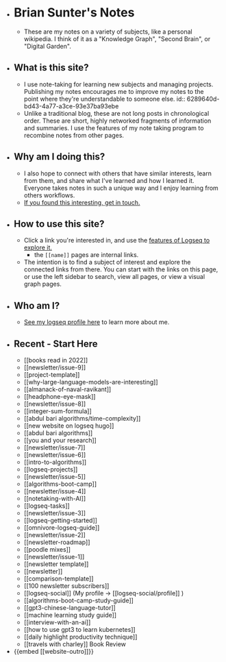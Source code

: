- # Brian Sunter's Notes
	- These are my notes on a variety of subjects, like a personal wikipedia. I think of it as a "Knowledge Graph", "Second Brain", or "Digital Garden".
- ## What is this site?
	- I use note-taking for learning new subjects and managing projects. Publishing my notes encourages me to improve my notes to the point where they're understandable to someone else.
	  id:: 6289640d-bd43-4a77-a3ce-93e37ba93ebe
	- Unlike a traditional blog, these are not long posts in chronological order. These are short, highly networked fragments of information and summaries. I use the features of my note taking program to recombine notes from other pages.
- ## Why am I doing this?
	- I also hope to connect with others that have similar interests, learn from them, and share what I've learned and how I learned it. Everyone takes notes in such a unique way and I enjoy learning from others workflows.
	- [If you found this interesting, get in touch.](https://twitter.com/Bsunter)
- ## How to use this site?
	- Click a link you're interested in, and use the [features of Logseq to explore it.](https://docs.logseq.com/#/page/Contents)
		- the `[[name]]` pages are internal links.
	- The intention is to find a subject of interest and explore the connected links from there. You can start with the links on this page, or use the left sidebar to search, view all pages, or view a visual graph pages.
- ## Who am I?
	- [See my logseq profile here]([[logseq-social/profile]]) to learn more about me.
- ## Recent - Start Here
	- [[books read in 2022]]
	- [[newsletter/issue-9]]
	- [[project-template]]
	- [[why-large-language-models-are-interesting]]
	- [[almanack-of-naval-ravikant]]
	- [[headphone-eye-mask]]
	- [[newsletter/issue-8]]
	- [[integer-sum-formula]]
	- [[abdul bari algorithms/time-complexity]]
	- [[new website on logseq hugo]]
	- [[abdul bari algorithms]]
	- [[you and your research]]
	- [[newsletter/issue-7]]
	- [[newsletter/issue-6]]
	- [[intro-to-algorithms]]
	- [[logseq-projects]]
	- [[newsletter/issue-5]]
	- [[algorithms-boot-camp]]
	- [[newsletter/issue-4]]
	- [[notetaking-with-AI]]
	- [[logseq-tasks]]
	- [[newsletter/issue-3]]
	- [[logseq-getting-started]]
	- [[omnivore-logseq-guide]]
	- [[newsletter/issue-2]]
	- [[newsletter-roadmap]]
	- [[poodle mixes]]
	- [[newsletter/issue-1]]
	- [[newsletter template]]
	- [[newsletter]]
	- [[comparison-template]]
	- [[100 newsletter subscribers]]
	- [[logseq-social]] (My profile -> [[logseq-social/profile]] )
	- [[algorithms-boot-camp-study-guide]]
	- [[gpt3-chinese-language-tutor]]
	- [[machine learning study guide]]
	- [[interview-with-an-ai]]
	- [[how to use gpt3 to learn kubernetes]]
	- [[daily highlight productivity technique]]
	- [[travels with charley]] Book Review
- {{embed [[website-outro]]}}